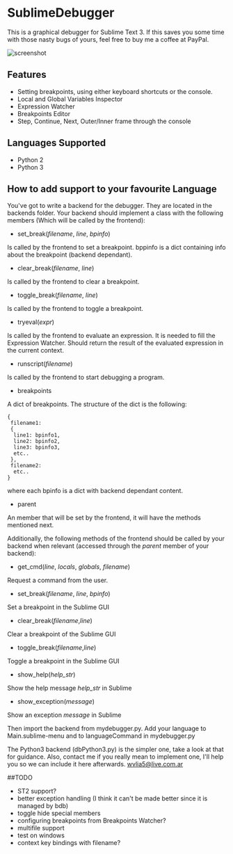 # SublimeDebugger

This is a graphical debugger for Sublime Text 3.
If this saves you some time with those nasty bugs of yours, feel free to buy me a coffee at PayPal.

![screenshot](http://i.imgur.com/W6KpC35.png)

## Features

* Setting breakpoints, using either keyboard shortcuts or the console.
* Local and Global Variables Inspector
* Expression Watcher
* Breakpoints Editor
* Step, Continue, Next, Outer/Inner frame through the console

## Languages Supported

* Python 2
* Python 3

## How to add support to your favourite Language

You've got to write a backend for the debugger. They are located in the backends folder.
Your backend should implement a class with the following members (Which will be called by the frontend):

* set_break(*filename*, *line*, *bpinfo*)

 Is called by the frontend to set a breakpoint. bppinfo is a dict containing info about the breakpoint (backend dependant).

* clear_break(*filename*, *line*)

 Is called by the frontend to clear a breakpoint.

* toggle_break(*filename*, *line*)

 Is called by the frontend to toggle a breakpoint.

* tryeval(*expr*)

 Is called by the frontend to evaluate an expression. It is needed to fill the Expression Watcher. Should return the result of the evaluated expression in the current context.

* runscript(*filename*)

 Is called by the frontend to start debugging a program.

* breakpoints

 A dict of breakpoints. The structure of the dict is the following:
 ```
 {
  filename1:
  {
   line1: bpinfo1,
   line2: bpinfo2,
   line3: bpinfo3,
   etc..
  },
  filename2:
   etc..
 }
 ```
where each bpinfo is a dict with backend dependant content.

* parent

 An member that will be set by the frontend, it will have the methods mentioned next.

Additionally, the following methods of the frontend should be called by your backend when relevant (accessed through the *parent* member of your backend):

* get_cmd(*line*, *locals*, *globals*, *filename*)

 Request a command from the user.

* set_break(*filename*, *line*, *bpinfo*)

 Set a breakpoint in the Sublime GUI

* clear_break(*filename*,*line*)

 Clear a breakpoint of the Sublime GUI

* toggle_break(*filename*,*line*)

 Toggle a breakpoint in the Sublime GUI

* show_help(*help_str*)

 Show the help message *help_str* in Sublime

* show_exception(*message*)

 Show an exception *message* in Sublime

Then import the backend from mydebugger.py. Add your language to Main.sublime-menu and to languageCommand in mydebugger.py

The Python3 backend (dbPython3.py) is the simpler one, take a look at that for guidance. Also, contact me if you really mean to implement one, I'll help you so we can include it here afterwards. wvlia5@live.com.ar

##TODO

* ST2 support?
* better exception handling (I think it can't be made better since it is managed by bdb)
* toggle hide special members 
* configuring breakpoints from Breakpoints Watcher?
* multifile support
* test on windows
* context key bindings with filename?